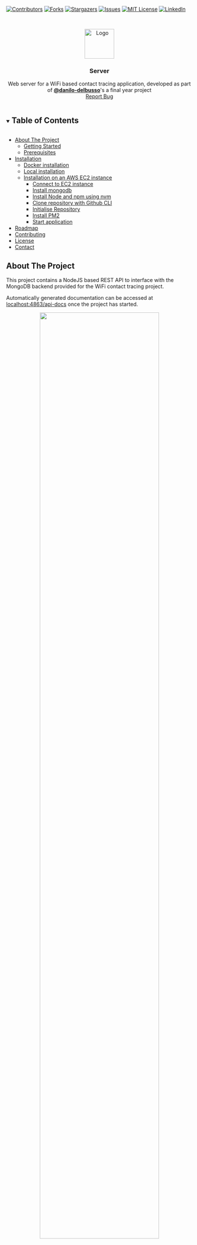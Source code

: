 [![Contributors][contributors-shield]][contributors-url]
[![Forks][forks-shield]][forks-url]
[![Stargazers][stars-shield]][stars-url]
[![Issues][issues-shield]][issues-url]
[![MIT License][license-shield]][license-url]
[![LinkedIn][linkedin-shield]][linkedin-url]

<!-- PROJECT LOGO -->
<br />
<p align="center">
  <a href="https://github.com/wifi-tracing/server">
    <img src="docs/icon.png" alt="Logo" width="80" height="80">
  </a>

<h3 align="center">Server</h3>

  <p align="center">
    Web server for a WiFi based contact tracing application, developed as part of <a href="https://github.com/danilo-delbusso"><b>@danilo-delbusso</b></a>'s a final year project
    <br />
    <a href="https://github.com/wifi-tracing/server/issues">Report Bug</a>
  </p>
</p>


<!-- TABLE OF CONTENTS -->
<details open="open">
  <summary><h2 style="display: inline-block">Table of Contents</h2></summary>
 <ul>
<li><a href="#about-the-project">About The Project</a><ul>
<li><a href="#getting-started">Getting Started</a></li>
<li><a href="#prerequisites">Prerequisites</a></li>
</ul>
</li>
<li><a href="#installation">Installation</a><ul>
<li><a href="#docker-installation">Docker installation</a></li>
<li><a href="#local-installation">Local installation</a></li>
<li><a href="#installation-on-an-aws-ec2-instance">Installation on an AWS EC2 instance</a><ul>
<li><a href="#connect-to-ec2-instance">Connect to EC2 instance</a></li>
<li><a href="#install-mongodb">Install mongodb</a></li>
<li><a href="#install-node-and-npm-using-nvm">Install Node and npm using nvm</a></li>
<li><a href="#clone-repository-with-github-cli">Clone repository with Github CLI</a></li>
<li><a href="#initialise-repository">Initialise Repository</a></li>
<li><a href="#install-pm2">Install PM2</a></li>
<li><a href="#start-application">Start application</a></li>
</ul>
</li>
</ul>
</li>
<li><a href="#roadmap">Roadmap</a></li>
<li><a href="#contributing">Contributing</a></li>
<li><a href="#license">License</a></li>
<li><a href="#contact">Contact</a></li>
</ul>

</ul>

</details>

## About The Project

This project contains a NodeJS based REST API to interface with the MongoDB backend provided for the WiFi contact
tracing project.

Automatically generated documentation can be accessed at [localhost:4863/api-docs](http://localhost:4683/api-docs) once
the project has started.

<p align="center">
  <img alt="" src="docs/screenshot-1.png" width="80%">
</p>

<!-- GETTING STARTED -->

### Getting Started

To get a local copy up and running follow these simple steps.

### Prerequisites

Installation for this project are described for linux. For other operating systems, please refer to the links provided.

* [Node.js](https://nodejs.org/en/)
* [npm](http://npmjs.com/)

It is suggested to install Node.js and npm using [nvm](https://github.com/nvm-sh/nvm#install--update-script).

## Installation

### Docker installation

This installation is the fastest, but requires [docker](https://docs.docker.com/engine/install/#server)
and [docker-compose](https://docs.docker.com/compose/install/#prerequisites).

Once installed run

```zsh
docker-compose up --build
```

And that's it! The server is running on `localhost:4683`

### Local installation

This installation is suggested for development.

```zsh
git clone https://github.com/wifi-tracing/server.git
```

Then download all dependencies

```zsh
npm install
```

Import the public key used by the package management system

```zsh
wget -qO - https://www.mongodb.org/static/pgp/server-4.2.asc | sudo apt-key add -
```

Add sources

```zsh
echo "deb [ arch=amd64,arm64 ] https://repo.mongodb.org/apt/ubuntu bionic/mongodb-org/4.2 multiverse" | sudo tee /etc/apt/sources.list.d/mongodb-org-4.2.list
```

Install MongoDB

```zsh
sudo apt update && sudo apt install -y mongodb-org
```

Start and verify the service

```zsh
sudo systemctl start mongod
sudo systemctl status mongod
```

Enable service restart on every reboot

```zsh
sudo systemctl enable mongod
```

Finally, start the server using

```zsh
npm start
```

Or, for a prettified view of the live API logs, run

```zsh
npm run dev
```

The server will start at [http://localhost:4863](http://localhost:4863)

### Installation on an AWS EC2 instance

This guide assumes you'll have started the EC2 instance already. For a guide on how to do it please refer
to [AWS's Documentation](https://docs.aws.amazon.com/quickstarts/latest/vmlaunch/step-1-launch-instance.html)

#### Connect to EC2 instance

1. Open an SSH client.
2. Locate your private key file. The key used to launch this instance is key.pem
3. Run this command, if necessary, to ensure your key is not publicly viewable.

```zsh
 chmod 400 key.pem
```

Connect to your instance using its Public DNS:

Example:

```zsh
 ssh -i "key.pem" ubuntu@ec2-ip-address.eu-west-2.compute.amazonaws.com
```

#### Install docker and docker-compose

For docker use

```zsh
sudo snap install docker
```

For docker-compose follow instructions [here](https://docs.docker.com/compose/install/#prerequisites)

#### Build Docker image and run it

```zsh
sudo docker-compose up --build
```

#### Initialise Repository

```zsh
npm i
```

The .env file is added for simplicity's sake. But it is important to  **CHANGE THE VALUES** for security reasons.

This is an overview of the used .env values:

| Name                         | Default Value                                                | Description                                                     |
| ---------------------------- | ------------------------------------------------------------ | --------------------------------------------------------------- |
| PORT                         | 4683                                                         | The port the server is going to run on                          |
| CLIENT_ORIGIN_URL            | http://localhost:3000                                        | The URL of the client in development mode                       |
| CLIENT_ORIGIN_URL_PRODUCTION | http://localhost:3000                                        | The URL of the client in production mode                        |
| DATABASE_URL                 | mongodb://localhost:27017/prj                                | The URL of the MongoDB to connect to                            |
| ENGLAND_GEOJSON_URL          | https://martinjc.github.io/UK-GeoJSON/json/eng/topo_wpc.json | The URL of the GeoJSON file containing England's county data    |
| TOKEN_KEY                    | uzTxjqj0SRG6QHkjMdKM9h98iEAxYL3S                             | The private key used to generate, verify, and decode JWT tokens |
| TOKEN_EXPIRATION_TIME        | 1m                                                           | The time of expiry of generate JWT tokens                       |
| API_PREFIX                   | /api/v1/                                                     | The prefix for the REST api                                     |

#### Install PM2

```zsh
npm install pm2@latest -g
```

#### Start application

```zsh
pm2 start npm --name "server" -- start
```

More information about PM2's configuration can be found on
their [official documentation](https://pm2.keymetrics.io/docs/usage/pm2-doc-single-page/)

<!-- ROADMAP -->

## Roadmap

See the [open issues](https://github.com/wifi-tracing/server/issues) for a list of proposed features (and known issues).


<!-- CONTRIBUTING -->

## Contributing

Contributions are what make the open source community such an amazing place to be learn, inspire, and create.

The repo itself is just used to show the project. It is **NOT** actively maintained. The author suggests forking the
project instead of opening new issues.

<!-- LICENSE -->

## License

Distributed under the MIT License. See `LICENSE` for more information.

<!-- CONTACT -->

## Contact

Danilo Del Busso - [@danilo_delbusso](https://twitter.com/danilo_delbusso)


<!-- MARKDOWN LINKS & IMAGES -->
<!-- https://www.markdownguide.org/basic-syntax/#reference-style-links -->

[contributors-shield]: https://img.shields.io/github/contributors/wifi-tracing/server.svg?style=for-the-badge

[contributors-url]: https://github.com/wifi-tracing/server/graphs/contributors

[forks-shield]: https://img.shields.io/github/forks/wifi-tracing/server.svg?style=for-the-badge

[forks-url]: https://github.com/wifi-tracing/server/network/members

[stars-shield]: https://img.shields.io/github/stars/wifi-tracing/server.svg?style=for-the-badge

[stars-url]: https://github.com/wifi-tracing/server/stargazers

[issues-shield]: https://img.shields.io/github/issues/wifi-tracing/server.svg?style=for-the-badge

[issues-url]: https://github.com/wifi-tracing/server/issues

[license-shield]: https://img.shields.io/github/license/wifi-tracing/server.svg?style=for-the-badge

[license-url]: https://github.com/wifi-tracing/server/blob/master/LICENSE.txt

[linkedin-shield]: https://img.shields.io/badge/-LinkedIn-black.svg?style=for-the-badge&logo=linkedin&colorB=555

[linkedin-url]: https://www.linkedin.com/in/danilo-delbusso/
